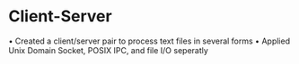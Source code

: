 # Client-Server

•	Created a client/server pair to process text files in several forms
•	Applied Unix Domain Socket, POSIX IPC, and file I/O seperatly

